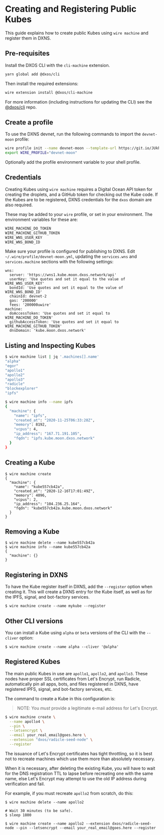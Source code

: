 # Creating and Registering Public Kubes

This guide explains how to create public Kubes using `wire machine` and register them in DXNS.

## Pre-requisites

Install the DXOS CLI with the `cli-machine` extension.

```bash
yarn global add @dxos/cli
```

Then install the required extensions:

```bash
wire extension install @dxos/cli-machine
```

For more information (including instructions for updating the CLI) see the 
[@dxos/cli](https://github.com/dxos/cli/blob/main/packages/cli/README.md) repo.

## Create a profile

To use the DXNS devnet, run the following commands to import the `devnet-moon` profile:

```bash
wire profile init --name devnet-moon --template-url https://git.io/JUkhm
export WIRE_PROFILE="devnet-moon"
```

Optionally add the profile environment variable to your shell profile.

## Credentials

Creating Kubes using `wire machine` requires a Digital Ocean API token for creating the droplets, and a GitHub token for checking out the Kube
code. If the Kubes are to be registered, DXNS credentials for the `dxos` domain are also required.

These may be added to your `wire` profile, or set in your environment.  The environment variables for these are:

```bash
WIRE_MACHINE_DO_TOKEN
WIRE_MACHINE_GITHUB_TOKEN
WIRE_WNS_USER_KEY
WIRE_WNS_BOND_ID
```

Make sure your profile is configured for publishing to DXNS. 
Edit `~/.wire/profile/devnet-moon.yml`, updating the `services.wns` and `services.machine` sections with the following settings:

```
wns:
  server: 'https://wns1.kube.moon.dxos.network/api'
  userKey: 'Use quotes and set it equal to the value of WIRE_WNS_USER_KEY'
  bondId: 'Use quotes and set it equal to the value of WIRE_WNS_BOND_ID'
  chainId: devnet-2
  gas: '200000'
  fees: '200000uwire'
machine:
  doAccessToken: 'Use quotes and set it equal to WIRE_MACHINE_DO_TOKEN'
  githubAccessToken: 'Use quotes and set it equal to WIRE_MACHINE_GITHUB_TOKEN'
  dnsDomain: 'kube.moon.dxos.network'
```

## Listing and Inspecting Kubes

```bash
$ wire machine list | jq '.machines[].name'
"alpha"
"egor"
"apollo1"
"apollo2"
"apollo3"
"radicle"
"blockexplorer"
"ipfs"

$ wire machine info --name ipfs
{
  "machine": {
    "name": "ipfs",
    "created_at": "2020-11-25T06:33:28Z",
    "memory": 8192,
    "vcpus": 4,
    "ip_address": "167.71.191.105",
    "fqdn": "ipfs.kube.moon.dxos.network"
  }
}
```

## Creating a Kube
```
$ wire machine create
{
  "machine": {
    "name": "kube557cb42a",
    "created_at": "2020-12-16T17:01:49Z",
    "memory": 4096,
    "vcpus": 2,
    "ip_address": "104.236.25.164",
    "fqdn": "kube557cb42a.kube.moon.dxos.network"
  }
}
```

## Removing a Kube
```
$ wire machine delete --name kube557cb42a
$ wire machine info --name kube557cb42a
{
  "machine": {}
}
```

## Registering in DXNS
To have the Kube register itself in DXNS, add the `--register` option when creating it.
This will create a DXNS entry for the Kube itself, as well as for the IPFS, signal, and bot-factory services.

```
$ wire machine create --name mykube --register
```

## Other CLI versions

You can install a Kube using `alpha` or `beta` versions of the CLI with the `--cliver` option:

```
$ wire machine create --name alpha --cliver '@alpha'
```

## Registered Kubes

The main public Kubes in use are `apollo1`, `apollo2`, and `apollo3`.
These nodes have proper SSL certificates from Let's Encrypt, run Radicle, automatically pin all apps, bots, and files registered in DXNS,
have registered IPFS, signal, and bot-factory services, etc.

The command to create a Kube in this configuration is:

> NOTE: You _must_ provide a legitimate e-mail address for Let's Encrypt.

```bash
$ wire machine create \
  --name apollo4 \
  --pin \
  --letsencrypt \
  --email your_real_email@goes.here \
  --extension "dxos/radicle-seed-node" \
  --register
```

The issuance of Let's Encrypt certificates has tight throttling, so it is best not to recreate machines which use
them more than absolutely necessary.

When it is necessary, after deleting the existing Kube, you will have to wait for the DNS registration TTL to lapse
before recreating one with the same name, else Let's Encrypt may attempt to use the old IP address during verification and fail.

For example, if you must recreate `apollo2` from scratch, do this:

```
$ wire machine delete --name apollo2

# Wait 30 minutes (to be safe).
$ sleep 1800 

$ wire machine create --name apollo2 --extension dxos/radicle-seed-node --pin --letsencrypt --email your_real_email@goes.here --register
```

